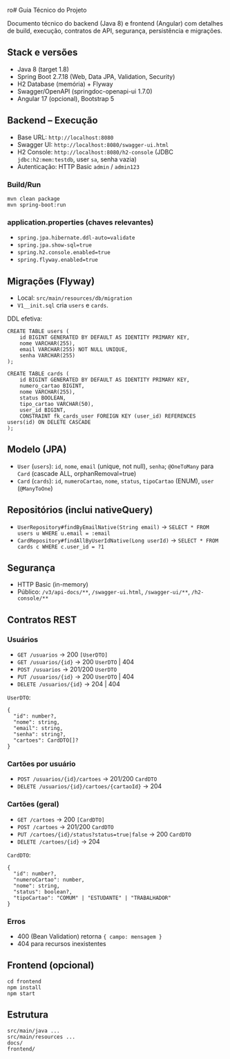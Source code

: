 ro# Guia Técnico do Projeto

Documento técnico do backend (Java 8) e frontend (Angular) com detalhes de build, execução, contratos de API, segurança, persistência e migrações.

## Stack e versões
- Java 8 (target 1.8)
- Spring Boot 2.7.18 (Web, Data JPA, Validation, Security)
- H2 Database (memória) + Flyway
- Swagger/OpenAPI (springdoc-openapi-ui 1.7.0)
- Angular 17 (opcional), Bootstrap 5

## Backend – Execução
- Base URL: `http://localhost:8080`
- Swagger UI: `http://localhost:8080/swagger-ui.html`
- H2 Console: `http://localhost:8080/h2-console` (JDBC `jdbc:h2:mem:testdb`, user `sa`, senha vazia)
- Autenticação: HTTP Basic `admin` / `admin123`

### Build/Run
```
mvn clean package
mvn spring-boot:run
```

### application.properties (chaves relevantes)
- `spring.jpa.hibernate.ddl-auto=validate`
- `spring.jpa.show-sql=true`
- `spring.h2.console.enabled=true`
- `spring.flyway.enabled=true`

## Migrações (Flyway)
- Local: `src/main/resources/db/migration`
- `V1__init.sql` cria `users` e `cards`.

DDL efetiva:
```
CREATE TABLE users (
    id BIGINT GENERATED BY DEFAULT AS IDENTITY PRIMARY KEY,
    nome VARCHAR(255),
    email VARCHAR(255) NOT NULL UNIQUE,
    senha VARCHAR(255)
);

CREATE TABLE cards (
    id BIGINT GENERATED BY DEFAULT AS IDENTITY PRIMARY KEY,
    numero_cartao BIGINT,
    nome VARCHAR(255),
    status BOOLEAN,
    tipo_cartao VARCHAR(50),
    user_id BIGINT,
    CONSTRAINT fk_cards_user FOREIGN KEY (user_id) REFERENCES users(id) ON DELETE CASCADE
);
```

## Modelo (JPA)
- `User` (`users`): `id`, `nome`, `email` (unique, not null), `senha`; `@OneToMany` para `Card` (cascade ALL, orphanRemoval=true)
- `Card` (`cards`): `id`, `numeroCartao`, `nome`, `status`, `tipoCartao` (ENUM), `user` (`@ManyToOne`)

## Repositórios (inclui nativeQuery)
- `UserRepository#findByEmailNative(String email)` → `SELECT * FROM users u WHERE u.email = :email`
- `CardRepository#findAllByUserIdNative(Long userId)` → `SELECT * FROM cards c WHERE c.user_id = ?1`

## Segurança
- HTTP Basic (in-memory)
- Público: `/v3/api-docs/**`, `/swagger-ui.html`, `/swagger-ui/**`, `/h2-console/**`

## Contratos REST

### Usuários
- `GET /usuarios` → 200 `[UserDTO]`
- `GET /usuarios/{id}` → 200 `UserDTO` | 404
- `POST /usuarios` → 201/200 `UserDTO`
- `PUT /usuarios/{id}` → 200 `UserDTO` | 404
- `DELETE /usuarios/{id}` → 204 | 404

`UserDTO`:
```
{
  "id": number?,
  "nome": string,
  "email": string,
  "senha": string?,
  "cartoes": CardDTO[]?
}
```

### Cartões por usuário
- `POST /usuarios/{id}/cartoes` → 201/200 `CardDTO`
- `DELETE /usuarios/{id}/cartoes/{cartaoId}` → 204

### Cartões (geral)
- `GET /cartoes` → 200 `[CardDTO]`
- `POST /cartoes` → 201/200 `CardDTO`
- `PUT /cartoes/{id}/status?status=true|false` → 200 `CardDTO`
- `DELETE /cartoes/{id}` → 204

`CardDTO`:
```
{
  "id": number?,
  "numeroCartao": number,
  "nome": string,
  "status": boolean?,
  "tipoCartao": "COMUM" | "ESTUDANTE" | "TRABALHADOR"
}
```

### Erros
- 400 (Bean Validation) retorna `{ campo: mensagem }`
- 404 para recursos inexistentes

## Frontend (opcional)
```
cd frontend
npm install
npm start
```

## Estrutura
```
src/main/java ...
src/main/resources ...
docs/
frontend/
```
